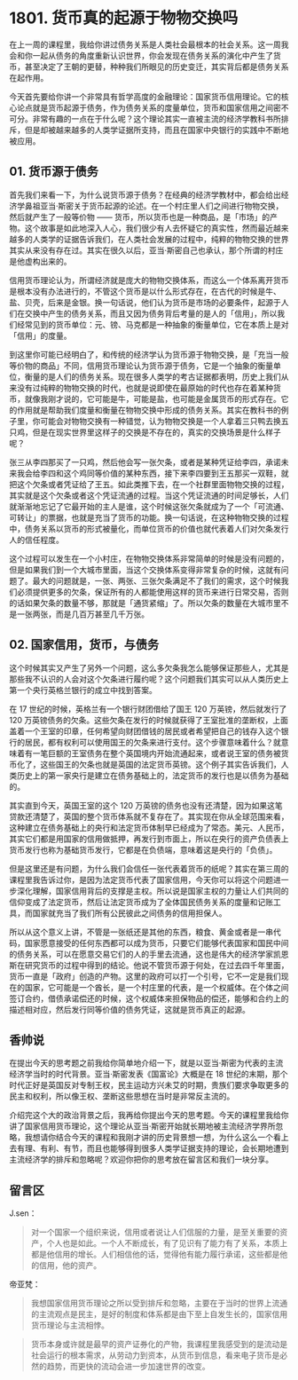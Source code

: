 # 1801. 货币真的起源于物物交换吗

在上一周的课程里，我给你讲过债务关系是人类社会最根本的社会关系。这一周我会和你一起从债务的角度重新认识世界，你会发现在债务关系的演化中产生了货币，甚至决定了王朝的更替，种种我们所眼见的历史变迁，其实背后都是债务关系在起作用。

今天首先要给你讲一个非常具有哲学高度的金融理论：国家货币信用理论。它的核心论点就是货币起源于债务，作为债务关系的度量单位，货币和国家信用之间密不可分。非常有趣的一点在于什么呢？这个理论其实一直被主流的经济学教科书所排斥，但是却被越来越多的人类学证据所支持，而且在国家中央银行的实践中不断地被应用。

## 01. 货币源于债务

首先我们来看一下，为什么说货币源于债务？在经典的经济学教材中，都会给出经济学鼻祖亚当·斯密关于货币起源的论述。在一个村庄里人们之间进行物物交换，然后就产生了一般等价物 —— 货币，所以货币也是一种商品，是「市场」的产物。这个故事是如此地深入人心，我们很少有人去怀疑它的真实性，然而最近越来越多的人类学的证据告诉我们，在人类社会发展的过程中，纯粹的物物交换的世界其实从来没有存在过。其实在很久以后，亚当·斯密自己也承认，那个所谓的村庄是他虚构出来的。

信用货币理论认为，所谓经济就是庞大的物物交换体系，而这么一个体系离开货币是根本没有办法进行的，不管这个货币是以什么形式存在，在古代的时候是牛、盐、贝壳，后来是金银。换一句话说，他们认为货币是市场的必要条件，起源于人们在交换中产生的债务关系，而且又因为债务背后考量的是人的「信用」，所以我们经常见到的货币单位：元、镑、马克都是一种抽象的衡量单位，它在本质上是对「信用」的度量。

到这里你可能已经明白了，和传统的经济学认为货币源于物物交换，是「充当一般等价物的商品」不同，信用货币理论认为货币源于债务，它是一个抽象的衡量单位，衡量的是人们的债务关系。现在很多人类学的考古证据都表明，历史上我们从来没有过纯粹的物物交换的时代，也就是说即使在最原始的时代也存在着某种货币，就像我刚才说的，它可能是牛，可能是盐，也可能是金属货币的形式存在。它的作用就是帮助我们度量和衡量在物物交换中形成的债务关系。其实在教科书的例子里，你可能会对物物交换有一种错觉，认为物物交换是一个人拿着三只鸭去换五只鸡，但是在现实世界里这样子的交换是不存在的，真实的交换场景是什么样子呢？

张三从李四那买了一只鸡，然后他会写一张欠条，或者是某种凭证给李四，承诺未来我会给李四和这个鸡同等价值的某种东西，接下来李四要到王五那买一双鞋，就把这个欠条或者凭证给了王五。如此类推下去，在一个社群里面物物交换的过程，其实就是这个欠条或者这个凭证流通的过程。当这个凭证流通的时间足够长，人们就渐渐地忘记了它最开始的主人是谁，这个时候这张欠条就成为了一个「可流通、可转让」的票据，也就是充当了货币的功能。换一句话说，在这种物物交换的过程中，债务关系以货币的形式被量化，而单位货币的价值也就代表着人们对欠条发行人的信任程度。

这个过程可以发生在一个小村庄，在物物交换体系非常简单的时候是没有问题的，但是如果我们到一个大城市里面，当这个交换体系变得非常复杂的时候，这就有问题了。最大的问题就是，一张、两张、三张欠条满足不了我们的需求，这个时候我们必须提供更多的欠条，保证所有的人都能使用这样的货币来进行日常交易，否则的话如果欠条的数量不够，那就是「通货紧缩」了。所以欠条的数量在大城市里不是一张两张，而是几百万甚至几千万张。

## 02. 国家信用，货币，与债务

这个时候其实又产生了另外一个问题，这么多欠条我怎么能够保证那些人，尤其是那些我不认识的人会对这个欠条进行履约呢？这个问题我们其实可以从人类历史上第一个央行英格兰银行的成立中找到答案。

在 17 世纪的时候，英格兰有一个银行财团借给了国王 120 万英镑，然后就发行了 120 万英镑债务的欠条。这些欠条在发行的时候就获得了王室批准的垄断权，上面盖着一个王室的印章，任何希望向财团借钱的居民或者希望把自己的钱存入这个银行的居民，都有权利可以使用国王的欠条来进行支付。这个步骤意味着什么？就意味着有一笔巨额的王室债务在整个英国境内开始流通起来，或者说王室的债务被货币化了，这些国王的欠条也就是英国的法定货币英镑。这个例子其实告诉我们，人类历史上的第一家央行是建立在债务基础上的，法定货币的发行也是以债务为基础的。

其实直到今天，英国王室的这个 120 万英镑的债务也没有还清楚，因为如果这笔贷款还清楚了，英国的整个货币体系就不复存在了。其实现在你从全球范围来看，这种建立在债务基础上的央行和法定货币体制早已经成为了常态。美元、人民币，其实它们都是用国家的信用做抵押，再发行到市面上，所以在央行的资产负债表上货币发行也称为基础货币发行，它都是在负债端，意味着这是央行的「负债」。

但是这里还是有问题，为什么我们会信任一张代表着货币的纸呢？其实在第三周的课程里我告诉过你，是因为法定货币代表了国家信用，今天你可以将这个问题进一步深化理解，国家信用背后的支撑是主权。所以说是国家主权的力量让人们共同的信仰变成了法定货币，然后让法定货币成为了全体国民债务关系的度量和记账工具，而国家就充当了我们所有公民彼此之间债务的信用担保人。

所以从这个意义上讲，不管是一张纸还是其他的东西，粮食、黄金或者是一串代码，国家愿意接受的任何东西都可以成为货币，只要它们能够代表国家和国民中间的债务关系，可以在愿意交易它们的人的手里去流通，这也是伟大的经济学家凯恩斯在研究货币的过程中得到的结论。他说不管货币源于何处，在过去四千年里面，货币一直是「政府」创造的产物。这里的政府可以打一个引号，它不一定是我们现在的国家，它可能是一个酋长，是一个村庄里的代表，是一个权威体。在个体之间签订合约，借债承诺偿还的时候，这个权威体来担保物品的偿还，能够和合约上的描述相对应，然后发行同等价值的债务凭证，这就是货币真正的起源。

## 香帅说

在提出今天的思考题之前我给你简单地介绍一下，就是以亚当·斯密为代表的主流经济学当时的时代背景。亚当·斯密发表《国富论》大概是在 18 世纪的末期，那个时代正好是英国反对专制王权，民主运动方兴未艾的时期，贵族们要求争取更多的民主和权利，所以像王权、垄断这些思想在当时是非常反主流的。

介绍完这个大的政治背景之后，我再给你提出今天的思考题。今天的课程里我给你讲了国家信用货币理论，这个理论从亚当·斯密开始就长期地被主流经济学界所忽略，我想请你结合今天的课程和我刚才讲的历史背景想一想，为什么这么一个看上去有理、有利、有节，而且也能够得到很多人类学证据支持的理论，会长期地遭到主流经济学的排斥和忽略呢？欢迎你把你的思考放在留言区和我们一块分享。

## 留言区

J.sen：


> 对一个国家一个组织来说，信用或者说让人们信服的力量，是至关重要的资产，个人也是如此。一个人不断成长，有了见识有了能力有了关系，本质上都是他信用的增长。人们相信他的话，觉得他有能力履行承诺，这些都是他的信用，他的资产。

帝亚梵：

> 我想国家信用货币理论之所以受到排斥和忽略，主要在于当时的世界上流通的主流观点是民主，是好的制度和体系都是由下至上自发生长的，国家信用货币理论与主流相悖。

> 


> 货币本身或许就是最早的资产证券化的产物，我课程里我感受到的是流动是社会运行的根本需求，从劳动力到资本，从货币到信息，看来电子货币是必然的趋势，而更快的流动会进一步加速世界的改变。

